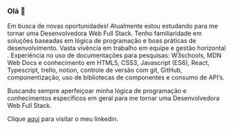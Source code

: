 ### Olá 👋

Em busca de novas oportunidades!
Atualmente estou estudando para me tornar uma Desenvolvedora Web Full Stack. Tenho familiaridade em soluções baseadas em lógica de programação e boas práticas de desenvolvimento. Vasta vivência em trabalho em equipe e gestão horizontal . Experiência no uso de documentações para pesquisas: W3schools, MDN Web Docs e conhecimento em HTML5, CSS3, Javascript (ES6), React, Typescript, trello, notion, controle de versão com git, GitHub, componentização, uso de bibliotecas de componentes e consumo de API’s.

Buscando sempre aperfeiçoar minha lógica de programação e conhecimentos específicos em geral para me tornar uma Desenvolvedora Web Full Stack.

Clique [aqui](https://www.linkedin.com/in/mariana-cardoso-057686251/) para visitar o meu linkedin.
